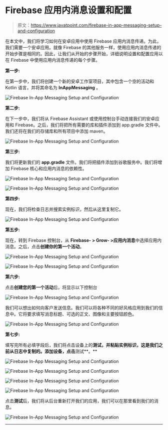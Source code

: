 # Firebase 应用内消息设置和配置

> 原文：<https://www.javatpoint.com/firebase-in-app-messaging-setup-and-configuration>

在本文中，我们将学习如何在安卓应用中使用 Firebase 应用内消息传递。为此，我们需要一个安卓应用。就像 Firebase 的其他服务一样，使用应用内消息传递的开始步骤是相同的。因此，让我们从开始的步骤开始，详细说明设置和配置应用以在 Firebase 中使用应用内消息传递的每个步骤。

**第一步:**

在第一步中，我们将创建一个新的安卓工作室项目，其中包含一个空的活动和 Kotlin 语言，并将其命名为 **InAppMessaging** 。

![Firebase In-App Messaging Setup and Configuration](img/b4256357e1aa2e64d2e4d53d612b5506.png)

**第二步:**

在下一步中，我们将从 Firebase Assistant 或使用控制台手动连接我们的安卓应用和 Firebase。之后，我们将把所有需要的库和插件添加到 app.gradle 文件中。我们还将在我们的存储库和所有项目中添加 maven。

![Firebase In-App Messaging Setup and Configuration](img/597caabc5a01a58885146db1821e4c79.png)

**第三步:**

我们将更新我们的 **app.gradle** 文件。我们将把插件添加到谷歌服务中。我们将增加 Firebase 核心和应用内消息的依赖性。

![Firebase In-App Messaging Setup and Configuration](img/3cca9c5196cdd6b6c3798e1ea3b415dc.png)

![Firebase In-App Messaging Setup and Configuration](img/2837497aa425675bbe4d740581979f7c.png)

**第四步:**

现在，我们将检查日志并搜索实例标识，然后从这里复制它。

![Firebase In-App Messaging Setup and Configuration](img/bdb57f8e4c858efee811bfa1b5cffbeb.png)

**第五步:**

现在，转到 Firebase 控制台，从 **Firebase- > Grow- >应用内消息**中选择应用内消息。之后，点击**创建你的第一个活动**。

![Firebase In-App Messaging Setup and Configuration](img/390701b626c450aae35a3a229b688120.png)

![Firebase In-App Messaging Setup and Configuration](img/764486ad3ed8336c0b8e4ae518d3c7c7.png)

**第六步:**

点击**创建您的第一个活动**后，将显示以下控制台

![Firebase In-App Messaging Setup and Configuration](img/f476d64f36fdebe0248b499c0d17ddbd.png)

我们可以想出如何向客户发送信息。我们可以将各种不同的好风格应用到我们的信息中。它将要求填写消息标题、可选的正文、图像和主要按钮颜色。

![Firebase In-App Messaging Setup and Configuration](img/31a9f9d1ffb76bba95be7e9b6798f499.png)

**第七步:**

填写完所有必填字段后，我们将点击设备上的**测试，并粘贴实例标识，这是我们之前从日志中复制的。添加设备，点击**测试**。**

![Firebase In-App Messaging Setup and Configuration](img/9eeef2ad97977174bf4eb094dd98e62a.png)

![Firebase In-App Messaging Setup and Configuration](img/ce282549d496edb622cf7fdf9c73eb26.png)

![Firebase In-App Messaging Setup and Configuration](img/aec8c96dc7277fd613db02c3bbbd44c4.png)

![Firebase In-App Messaging Setup and Configuration](img/5233d7898b42b8a56e96c2db63bb5b55.png)

点击**测试**后，我们将从后台重新打开我们的应用，我们可以在那里看到我们的消息。

![Firebase In-App Messaging Setup and Configuration](img/661d7adb1c93c69f3e57350571971a31.png)

* * *